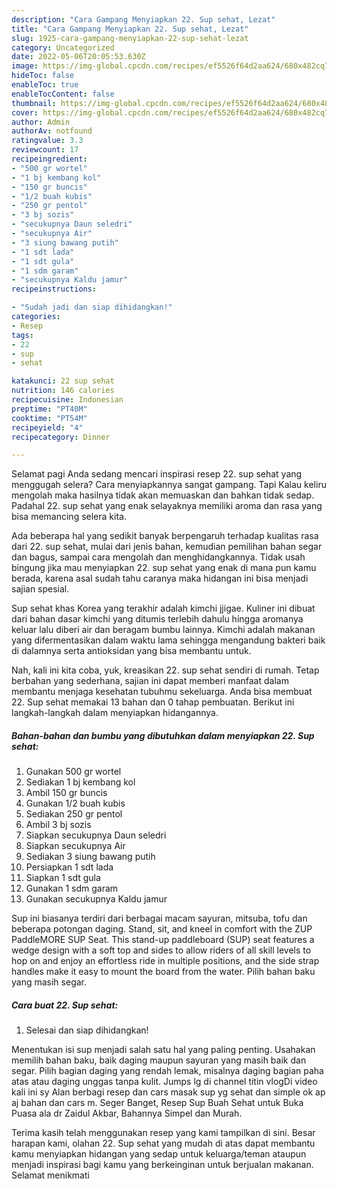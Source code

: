 ```yaml
---
description: "Cara Gampang Menyiapkan 22. Sup sehat, Lezat"
title: "Cara Gampang Menyiapkan 22. Sup sehat, Lezat"
slug: 1925-cara-gampang-menyiapkan-22-sup-sehat-lezat
category: Uncategorized
date: 2022-05-06T20:05:53.630Z
image: https://img-global.cpcdn.com/recipes/ef5526f64d2aa624/680x482cq70/22-sup-sehat-foto-resep-utama.jpg
hideToc: false
enableToc: true
enableTocContent: false
thumbnail: https://img-global.cpcdn.com/recipes/ef5526f64d2aa624/680x482cq70/22-sup-sehat-foto-resep-utama.jpg
cover: https://img-global.cpcdn.com/recipes/ef5526f64d2aa624/680x482cq70/22-sup-sehat-foto-resep-utama.jpg
author: Admin
authorAv: notfound
ratingvalue: 3.3
reviewcount: 17
recipeingredient:
- "500 gr wortel"
- "1 bj kembang kol"
- "150 gr buncis"
- "1/2 buah kubis"
- "250 gr pentol"
- "3 bj sozis"
- "secukupnya Daun seledri"
- "secukupnya Air"
- "3 siung bawang putih"
- "1 sdt lada"
- "1 sdt gula"
- "1 sdm garam"
- "secukupnya Kaldu jamur"
recipeinstructions:

- "Sudah jadi dan siap dihidangkan!"
categories:
- Resep
tags:
- 22
- sup
- sehat

katakunci: 22 sup sehat 
nutrition: 146 calories
recipecuisine: Indonesian
preptime: "PT40M"
cooktime: "PT54M"
recipeyield: "4"
recipecategory: Dinner

---
```



Selamat pagi Anda sedang mencari inspirasi resep 22. sup sehat yang menggugah selera? Cara menyiapkannya sangat gampang. Tapi Kalau keliru mengolah maka hasilnya tidak akan memuaskan dan bahkan tidak sedap. Padahal 22. sup sehat yang enak selayaknya memiliki aroma dan rasa yang bisa memancing selera kita.


Ada beberapa hal yang sedikit banyak berpengaruh terhadap kualitas rasa dari 22. sup sehat, mulai dari jenis bahan, kemudian pemilihan bahan segar dan bagus, sampai cara mengolah dan menghidangkannya. Tidak usah bingung jika mau menyiapkan 22. sup sehat yang enak di mana pun kamu berada, karena asal sudah tahu caranya maka hidangan ini bisa menjadi sajian spesial.

Sup sehat khas Korea yang terakhir adalah kimchi jjigae. Kuliner ini dibuat dari bahan dasar kimchi yang ditumis terlebih dahulu hingga aromanya keluar lalu diberi air dan beragam bumbu lainnya. Kimchi adalah makanan yang difermentasikan dalam waktu lama sehingga mengandung bakteri baik di dalamnya serta antioksidan yang bisa membantu untuk.


Nah, kali ini kita coba, yuk, kreasikan 22. sup sehat sendiri di rumah. Tetap berbahan yang sederhana, sajian ini dapat memberi manfaat dalam membantu menjaga kesehatan tubuhmu sekeluarga. Anda bisa membuat 22. Sup sehat memakai 13 bahan dan 0 tahap pembuatan. Berikut ini langkah-langkah dalam menyiapkan hidangannya.

<!--inarticleads1-->

##### Bahan-bahan dan bumbu yang dibutuhkan dalam menyiapkan 22. Sup sehat:

1. Gunakan 500 gr wortel
1. Sediakan 1 bj kembang kol
1. Ambil 150 gr buncis
1. Gunakan 1/2 buah kubis
1. Sediakan 250 gr pentol
1. Ambil 3 bj sozis
1. Siapkan secukupnya Daun seledri
1. Siapkan secukupnya Air
1. Sediakan 3 siung bawang putih
1. Persiapkan 1 sdt lada
1. Siapkan 1 sdt gula
1. Gunakan 1 sdm garam
1. Gunakan secukupnya Kaldu jamur


Sup ini biasanya terdiri dari berbagai macam sayuran, mitsuba, tofu dan beberapa potongan daging. Stand, sit, and kneel in comfort with the ZUP PaddleMORE SUP Seat. This stand-up paddleboard (SUP) seat features a wedge design with a soft top and sides to allow riders of all skill levels to hop on and enjoy an effortless ride in multiple positions, and the side strap handles make it easy to mount the board from the water. Pilih bahan baku yang masih segar. 

<!--inarticleads2-->

##### Cara buat 22. Sup sehat:


1. Selesai dan siap dihidangkan!

Menentukan isi sup menjadi salah satu hal yang paling penting. Usahakan memilih bahan baku, baik daging maupun sayuran yang masih baik dan segar. Pilih bagian daging yang rendah lemak, misalnya daging bagian paha atas atau daging unggas tanpa kulit. Jumps lg di channel titin vlogDi video kali ini sy Alan berbagi resep dan cars masak sup yg sehat dan simple ok ap aj bahan dan cars m. Seger Banget, Resep Sup Buah Sehat untuk Buka Puasa ala dr Zaidul Akbar, Bahannya Simpel dan Murah. 

Terima kasih telah menggunakan resep yang kami tampilkan di sini. Besar harapan kami, olahan 22. Sup sehat yang mudah di atas dapat membantu kamu menyiapkan hidangan yang sedap untuk keluarga/teman ataupun menjadi inspirasi bagi kamu yang berkeinginan untuk berjualan makanan. Selamat menikmati
